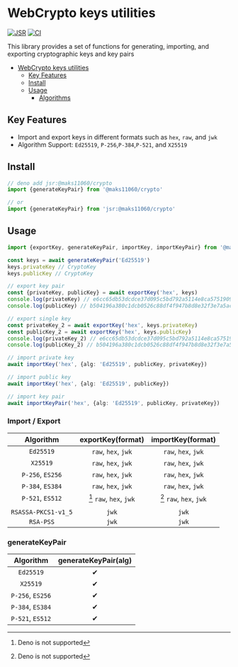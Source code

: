 # WebCrypto keys utilities

[![JSR][JSR badge]][JSR]
[![CI](https://github.com/MAKS11060/crypto/actions/workflows/ci.yml/badge.svg)](https://github.com/MAKS11060/crypto/actions/workflows/ci.yml)

[JSR]: https://jsr.io/@maks11060/crypto
[JSR badge]: https://jsr.io/badges/@maks11060/crypto

This library provides a set of functions for generating, importing, and exporting cryptographic keys and key pairs

- [WebCrypto keys utilities](#webcrypto-keys-utilities)
  - [Key Features](#key-features)
  - [Install](#install)
  - [Usage](#usage)
    - [Algorithms](#algorithms)

## Key Features

- Import and export keys in different formats such as `hex`, `raw`, and `jwk`
- Algorithm Support: `Ed25519`, `P-256`,`P-384`,`P-521`, and `X25519`

## Install

```ts
// deno add jsr:@maks11060/crypto
import {generateKeyPair} from '@maks11060/crypto'

// or
import {generateKeyPair} from 'jsr:@maks11060/crypto'
```

## Usage

```ts
import {exportKey, generateKeyPair, importKey, importKeyPair} from '@maks11060/crypto'

const keys = await generateKeyPair('Ed25519')
keys.privateKey // CryptoKey
keys.publicKey // CryptoKey

// export key pair
const {privateKey, publicKey} = await exportKey('hex', keys)
console.log(privateKey) // e6cc65db53dcdce37d095c5bd792a5114e8ca575190979dfaea1afa6da1daef9
console.log(publicKey) // b504196a380c1dcb0526c88df4f947b8d8e32f3e7a5ac57d852f439fc4fc80bc

// export single key
const privateKey_2 = await exportKey('hex', keys.privateKey)
const publicKey_2 = await exportKey('hex', keys.publicKey)
console.log(privateKey_2) // e6cc65db53dcdce37d095c5bd792a5114e8ca575190979dfaea1afa6da1daef9
console.log(publicKey_2) // b504196a380c1dcb0526c88df4f947b8d8e32f3e7a5ac57d852f439fc4fc80bc

// import private key
await importKey('hex', {alg: 'Ed25519', publicKey, privateKey})

// import public key
await importKey('hex', {alg: 'Ed25519', publicKey})

// import key pair
await importKeyPair('hex', {alg: 'Ed25519', publicKey, privateKey})
```

### Import / Export

|      Algorithm      |    exportKey(format)     |    importKey(format)     |
| :-----------------: | :----------------------: | :----------------------: |
|      `Ed25519`      |   `raw`, `hex`, `jwk`    |   `raw`, `hex`, `jwk`    |
|      `X25519`       |   `raw`, `hex`, `jwk`    |   `raw`, `hex`, `jwk`    |
|  `P-256`, `ES256`   |   `raw`, `hex`, `jwk`    |   `raw`, `hex`, `jwk`    |
|  `P-384`, `ES384`   |   `raw`, `hex`, `jwk`    |   `raw`, `hex`, `jwk`    |
|  `P-521`, `ES512`   | [^1] `raw`, `hex`, `jwk` | [^1] `raw`, `hex`, `jwk` |
|                     |                          |                          |
| `RSASSA-PKCS1-v1_5` |          `jwk`           |          `jwk`           |
|      `RSA-PSS`      |          `jwk`           |          `jwk`           |

### generateKeyPair

|    Algorithm     | generateKeyPair(alg) |
| :--------------: | :------------------: |
|    `Ed25519`     |          ✔           |
|     `X25519`     |          ✔           |
| `P-256`, `ES256` |          ✔           |
| `P-384`, `ES384` |          ✔           |
| `P-521`, `ES512` |          ✔           |

[^1]: Deno is not supported
